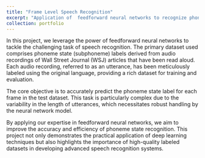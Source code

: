 ```yaml
---
title: "Frame Level Speech Recognition"
excerpt: "Application of  feedforward neural networks to recognize phoneme states in audio recordings from the Wall Street Journal dataset. <br/><img src='/images/framelevel.webp'>"
collection: portfolio
---
```


In this project, we leverage the power of feedforward neural networks to tackle the challenging task of speech recognition. The primary dataset used comprises phoneme state (subphoneme) labels derived from audio recordings of Wall Street Journal (WSJ) articles that have been read aloud. Each audio recording, referred to as an utterance, has been meticulously labeled using the original language, providing a rich dataset for training and evaluation.

The core objective is to accurately predict the phoneme state label for each frame in the test dataset. This task is particularly complex due to the variability in the length of utterances, which necessitates robust handling by the neural network model.

By applying our expertise in feedforward neural networks, we aim to improve the accuracy and efficiency of phoneme state recognition. This project not only demonstrates the practical application of deep learning techniques but also highlights the importance of high-quality labeled datasets in developing advanced speech recognition systems.